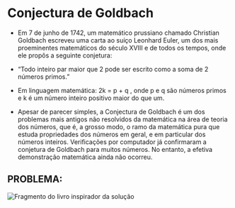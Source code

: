# Conjectura de Goldbach

- Em 7 de junho de 1742, um matemático prussiano chamado Christian Goldbach escreveu uma carta ao suíço Leonhard Euler, um dos mais proeminentes matemáticos do século XVIII e de todos os tempos, onde ele propôs a seguinte conjetura:

- “Todo inteiro par maior que 2 pode ser escrito como a soma de 2 números primos.”

- Em linguagem matemática:
2k = p + q , onde p e q são números primos e k é um número inteiro positivo maior do que um.

- Apesar de parecer simples, a Conjectura de Goldbach é um dos problemas mais antigos não resolvidos da matemática na área de teoria dos números, que é, a grosso modo, o ramo da matemática pura que estuda propriedades dos números em geral, e em particular dos números inteiros. 
Verificações por computador já confirmaram a conjetura de Goldbach para muitos números. No entanto, a efetiva demonstração matemática ainda não ocorreu.

## PROBLEMA:

![Fragmento do livro inspirador da solução](/assets/problema.jpg)
